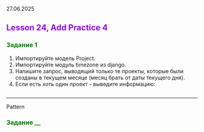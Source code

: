 27.06.2025   
## <div style="color: #9000F0">Lesson 24, Add Practice 4</div>    

### <span style="color: #008000">Задание 1</span>  
1. Импортируйте модель Project.
2. Импортируйте модуль timezone из django.
3. Напишите запрос, выводящий только те проекты, которые были созданы в текущем месяце (месяц брать от даты текущего дня).
4. Если есть хоть один проект - выведите информацию:
```shell

```




--- 
Pattern
### <span style="color: #008000">Задание __</span>  
```shell

```


